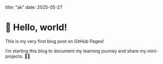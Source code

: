 
title: "ak"
date: 2025-05-27

# 👋 Hello, world!

This is my very first blog post on GitHub Pages!

I’m starting this blog to document my learning journey and share my mini-projects. 👩‍💻

